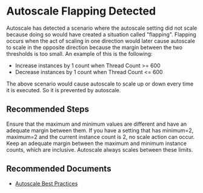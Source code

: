 <properties
    pageTitle="Autoscale Flapping Detected"
    description="Flapping occurs when autoscale detects a situation where scaling in one direction would trigger a scaling in the opposite direction."
    service="microsoft.azuremonitoring"
    resource="autoscale"
    authors="Andy Stubbs"
    ms.author="anstubbs"
    displayOrder=""
    selfHelpType="generic"
    supportTopicIds="32683734,32683737,32683738,32683735,32683736,32683745,32683733,32683741,32683739,32683742,32683740,32683743,32683744"
    resourceTags=""
    productPesIds="16156"
    cloudEnvironments="Public, BlackForest, FairFax, MoonCake"
    articleId="3d010d8c-1afe-4407-91c3-c3c99b3d31f9"
    ownershipId="AzureMonitoring_Autoscale"
/>

# Autoscale Flapping Detected

Autoscale has detected a scenario where the autoscale setting did not scale because doing so would have created a situation called "flapping". Flapping occurs when the act of scaling in one direction would later cause autoscale to scale in the opposite direction because the margin between the two thresholds is too small.
An example of this is the following:
* Increase instances by 1 count when Thread Count >= 600
* Decrease instances by 1 count when Thread Count <= 600

The above scenario would cause autoscale to scale up or down every time it is executed. So it is prevented by autoscale.

## **Recommended Steps**

Ensure that the maximum and minimum values are different and have an adequate margin between them. If you have a setting that has minimum=2, maximum=2 and the current instance count is 2, no scale action can occur. Keep an adequate margin between the maximum and minimum instance counts, which are inclusive. Autoscale always scales between these limits.

## **Recommended Documents**

* [Autoscale Best Practices](https://docs.microsoft.com/Azure/azure-monitor/platform/autoscale-best-practices)
